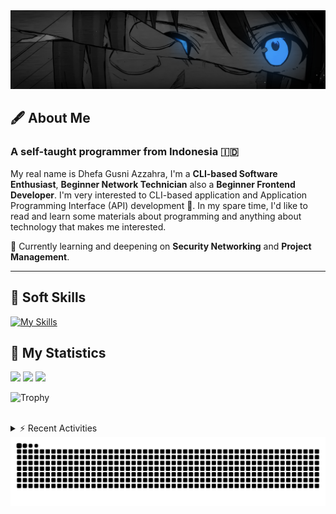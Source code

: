 <!-- Header Badges -->
<!--
[![Profile Views](https://komarev.com/ghpvc/?username=mitsuki31&color=blue&label=PROFILE+VIEWS)](https://github.com/mitsuki31)

[![Follow](https://img.shields.io/twitter/url?url=https%3A%2F%2Ftwitter.com%2Fryuumitsuki31)](https://twitter.com/ryuumitsuki31)
-->

<!-- Header Banner -->
<!--
  ==========================  [ COPYRIGHT NOTICE ]  =========================
  - The header image was edited by me, but I do not own any copyright for the source image.
  - All copyrights are owned by their respective owners.
  - 
  - Character Name: 井芹 仁菜 / Nina Iseri (from Girls Band Cry「ガールズバンドクライ」anime)
  ===============================================================
-->
<img id="headerBanner" src="./images/headerBanner.png" height="auto"/>

## 🖋️ About Me
### A self-taught programmer from **Indonesia** 🇮🇩
My real name is Dhefa Gusni Azzahra, I'm a **CLI-based Software Enthusiast**,
**Beginner Network Technician** also a **Beginner Frontend Developer**. I'm very interested to CLI-based application and Application Programming Interface (API) development 🌲. In my spare time, I'd like to read and learn some materials about programming and anything about technology that makes me interested.

🌱 Currently learning and deepening on **Security Networking** and **Project Management**.

---

## 👾 Soft Skills

[![My Skills](https://skillicons.dev/icons?i=py,c,cpp,java,js,ts,css,sass,html,bash,arduino)](https://skillicons.dev)


## 🔭 My Statistics

<picture id="stats">
    <source 
            srcset="https://github-readme-stats.vercel.app/api?username=mitsuki31&show_icons=true&theme=tokyonight&include_all_commits=true&show_private=falsee&hide=stars"
            media="(prefers-color-scheme: dark)"
    />
    <source
            srcset="https://github-readme-stats.vercel.app/api?username=mitsuki31&show_icons=true&include_all_commits=true&show_private=false&hide=stars"
            media="(prefers-color-scheme: light), (prefers-color-scheme: no-preference)"
    />
    <img src="https://github-readme-stats.vercel.app/api?username=mitsuki31&show_icons=true&include_all_commits=true&show_private=false&hide=stars" />
</picture>

<picture id="top-langs">
    <source
            srcset="https://github-readme-stats.vercel.app/api/top-langs/?username=mitsuki31&layout=donut&theme=tokyonight&count_private=true&langs_count=10"
            media="(prefers-color-scheme: dark)"
    />
    <source
            srcset="https://github-readme-stats.vercel.app/api/top-langs/?username=mitsuki31&layout=donut&count_private=true&langs_count=10"
            media="(prefers-color-scheme: light), (prefers-color-scheme: no-preference)"
    />
    <img src="https://github-readme-stats.vercel.app/api/top-langs/?username=mitsuki31&layout=donut&langs_count=10&count_private=true" />
</picture>

<picture id="profile-summary">
    <source
            srcset="https://github-profile-summary-cards.vercel.app/api/cards/profile-details?username=mitsuki31&theme=tokyonight"
            media="(prefers-color-scheme: dark)"
    />
    <source
            srcset="https://github-profile-summary-cards.vercel.app/api/cards/profile-details?username=mitsuki31&theme=github"
            media="(prefers-color-scheme: light), (prefers-color-scheme: no-preference)"
    />
    <img src="https://github-profile-summary-cards.vercel.app/api/cards/profile-details?username=mitsuki31" />
</picture>

![Trophy](https://github-profile-trophy.vercel.app/?username=mitsuki31&theme=algolia&column=-1&rank=-C,-D&title=-Experience&no-bg=true)

<br/>


<details>
<summary>⚡ Recent Activities</summary>

<!--START_SECTION:activity-->
1. 💪 Opened PR [#85](https://github.com/mitsuki31/ytmp3-js/pull/85) in [mitsuki31/ytmp3-js](https://github.com/mitsuki31/ytmp3-js)
2. 🎉 Merged PR [#84](https://github.com/mitsuki31/ytmp3-js/pull/84) in [mitsuki31/ytmp3-js](https://github.com/mitsuki31/ytmp3-js)
3. 💪 Opened PR [#84](https://github.com/mitsuki31/ytmp3-js/pull/84) in [mitsuki31/ytmp3-js](https://github.com/mitsuki31/ytmp3-js)
4. 🗣 Commented on [#81](https://github.com/mitsuki31/ytmp3-js/pull/81#issuecomment-2571279979) in [mitsuki31/ytmp3-js](https://github.com/mitsuki31/ytmp3-js)
5. ❗ Opened issue [#83](https://github.com/mitsuki31/ytmp3-js/issues/83) in [mitsuki31/ytmp3-js](https://github.com/mitsuki31/ytmp3-js)
6. 🎉 Merged PR [#12](https://github.com/mitsuki31/conio_lt/pull/12) in [mitsuki31/conio_lt](https://github.com/mitsuki31/conio_lt)
7. 💪 Opened PR [#12](https://github.com/mitsuki31/conio_lt/pull/12) in [mitsuki31/conio_lt](https://github.com/mitsuki31/conio_lt)
8. 🎉 Merged PR [#11](https://github.com/mitsuki31/conio_lt/pull/11) in [mitsuki31/conio_lt](https://github.com/mitsuki31/conio_lt)
9. 💪 Opened PR [#11](https://github.com/mitsuki31/conio_lt/pull/11) in [mitsuki31/conio_lt](https://github.com/mitsuki31/conio_lt)
10. 🎉 Merged PR [#10](https://github.com/mitsuki31/conio_lt/pull/10) in [mitsuki31/conio_lt](https://github.com/mitsuki31/conio_lt)
<!--END_SECTION:activity-->

</details>

<picture>
  <!-- For dark theme -->
  <source
    srcset="https://raw.githubusercontent.com/mitsuki31/mitsuki31/output/github-snake-dark.svg"
    media="(prefers-color-scheme: dark)"
  />
  <!-- For light theme -->
  <source
    srcset="https://raw.githubusercontent.com/mitsuki31/mitsuki31/output/github-snake.svg"
    media="(prefers-color-scheme: light)"
  />
  <!-- Default -->
  <img
    alt="GitHub Contribution Grid Snake"
    src="https://raw.githubusercontent.com/mitsuki31/mitsuki31/output/github-snake.svg"
  />
</picture>
